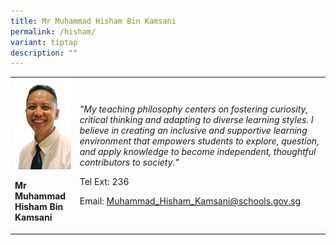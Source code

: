 ```yaml
---
title: Mr Muhammad Hisham Bin Kamsani
permalink: /hisham/
variant: tiptap
description: ""
---
```

<p></p>
<table>
<tbody>
<tr>
<td rowspan="1" colspan="1">
<div class="isomer-image-wrapper">
<img style="width: 100%" height="auto" width="100%" alt="" src="/images/Org Chart Photos/Mr_Muhammad_Hisham_Bin_Kamsani.jpg">
</div>
<p><strong>Mr Muhammad Hisham Bin Kamsani</strong>
</p>
</td>
<td rowspan="1" colspan="1">
<p><em>"My teaching philosophy centers on fostering curiosity, critical thinking and adapting to diverse learning styles. I believe in creating an inclusive and supportive learning environment that empowers students to explore, question, and apply knowledge to become independent, thoughtful contributors to society."</em>
</p>
<p>Tel Ext: 236</p>
<p>Email:&nbsp;<a href="mailto: Muhammad_Hisham_Kamsani@schools.gov.sg" rel="noopener noreferrer nofollow" target="_blank">Muhammad_Hisham_Kamsani@schools.gov.sg</a>
</p>
</td>
</tr>
</tbody>
</table>
<p></p>